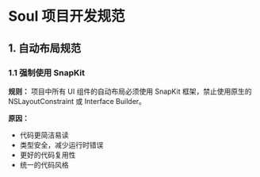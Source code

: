 # Soul 项目开发规范

## 1. 自动布局规范

### 1.1 强制使用 SnapKit

**规则：** 项目中所有 UI 组件的自动布局必须使用 SnapKit 框架，禁止使用原生的 NSLayoutConstraint 或 Interface Builder。

**原因：**
- 代码更简洁易读
- 类型安全，减少运行时错误
- 更好的代码复用性
- 统一的代码风格

